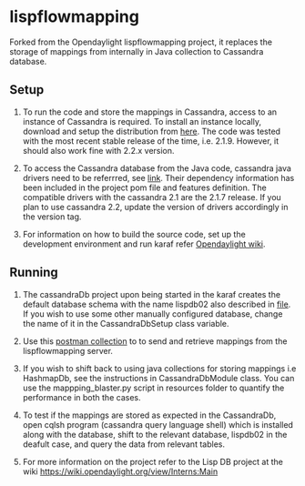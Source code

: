 # lispflowmapping
Forked from the Opendaylight lispflowmapping project, it replaces the storage of mappings from internally in Java collection to Cassandra database.

## Setup
1. To run the code and store the mappings in Cassandra, access to an instance of Cassandra is required. To install an instance locally, download and setup the distribution from [here](http://cassandra.apache.org/download/). The code was tested with the most recent stable release of the time, i.e. 2.1.9. However, it should also work fine with 2.2.x version.

2. To access the Cassandra database from the Java code, cassandra java drivers need to be referrred, see [link](https://github.com/datastax/java-driver). Their dependency information has been included in the project pom file and features definition.
The compatible drivers with the cassandra 2.1 are the 2.1.7 release. If you plan to use cassandra 2.2, update the version of drivers accordingly in the version tag.

3. For information on how to build the source code, set up the development environment and run karaf refer [Opendaylight wiki](https://wiki.opendaylight.org/view/GettingStarted:Developer_Main).

## Running
1. The cassandraDb project upon being started in the karaf creates the default database schema with the name lispdb02 also described in [file](https://github.com/sidhant13/lispflowmapping/blob/master/resources/Cassandra_odl_2.cql). If you wish to use some other manually configured database, change the name of it in the CassandraDbSetup class variable.

2. Use this [postman collection](https://github.com/sidhant13/lispflowmapping/blob/master/mappingservice/implementation/src/main/resources/lfm_RPCs.json.postman_collection) to  to send and retrieve mappings from the lispflowmapping server.

3. If you wish to shift back to using java collections for storing mappings i.e HashmapDb, see the instructions in CassandraDbModule class. You can use the mappping_blaster.py script in resources folder to quantify the performance in both the cases.

4. To test if the mappings are stored as expected in the CassandraDb, open cqlsh program (cassandra query language shell) which is installed along with the database, shift to the relevant database, lispdb02 in the deafult case, and query the data from relevant tables.

5. For more information on the project refer to the Lisp DB project at the wiki https://wiki.opendaylight.org/view/Interns:Main
